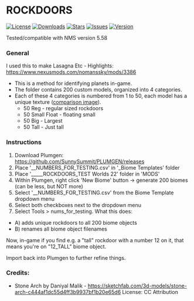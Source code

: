 # ROCKDOORS

[![License](https://img.shields.io/github/license/SunnySummit/Rockdoors-NMS-Biome-Identifier-System)](https://github.com/SunnySummit/Rockdoors-NMS-Biome-Identifier-System/blob/main/LICENSE)
[![Downloads](https://img.shields.io/github/downloads/SunnySummit/Rockdoors-NMS-Biome-Identifier-System/total.svg)](https://github.com/SunnySummit/Rockdoors-NMS-Biome-Identifier-System/releases)
[![Stars](https://img.shields.io/github/stars/SunnySummit/Rockdoors-NMS-Biome-Identifier-System)](https://github.com/SunnySummit/Rockdoors-NMS-Biome-Identifier-System/stargazers)
[![Issues](https://img.shields.io/github/issues/SunnySummit/Rockdoors-NMS-Biome-Identifier-System)](https://github.com/SunnySummit/Rockdoors-NMS-Biome-Identifier-System/issues)
[![Version](https://img.shields.io/github/v/release/SunnySummit/Rockdoors-NMS-Biome-Identifier-System)](https://github.com/SunnySummit/Rockdoors-NMS-Biome-Identifier-System/releases)

Tested/compatible with NMS version 5.58

### General

I used this to make Lasagna Etc - Highlights: https://www.nexusmods.com/nomanssky/mods/3386

+ This is a method for identifying planets in-game.
+ The folder contains 200 custom models, organized into 4 categories.
+ Each of these 4 categories is numbered from 1 to 50, each model has a unique texture ([comparison image](https://github.com/SunnySummit/Rockdoors-NMS-Biome-Identifier-System/blob/main/rockdoors%20compared.jpg)).
	+ 50 Reg - regular sized rockdoors
	+ 50 Small Float - floating small
	+ 50 Big - Largest
	+ 50 Tall - Just tall

### Instructions

1. Download Plumgen: https://github.com/SunnySummit/PLUMGEN/releases
2. Place '__NUMBERS_FOR_TESTING.csv' in '_Biome Templates' folder
3. Place '_____ROCKDOORS_TEST Worlds 22' folder in 'MODS'
4. Within Plumgen, right click 'New Biome' button -> generate 200 biomes (can be less, but NOT more)
5. Select '__NUMBERS_FOR_TESTING.csv' from the Biome Template dropdown menu
6. Select both checkboxes next to the dropdown menu
7. Select Tools > nums_for_testing. What this does:
+ A) adds unique rockdoors to all 200 biome objects
+ B) renames all biome object filenames

Now, in-game if you find e.g. a "tall" rockdoor with a number 12 on it, that means you're on "12_TALL" biome object.

Import back into Plumgen to further refine things.

### Credits:

+ Stone Arch by Daniyal Malik - https://sketchfab.com/3d-models/stone-arch-c444af1dc55d4ff3b9937bf1b20e65d6 License: CC Attribution
